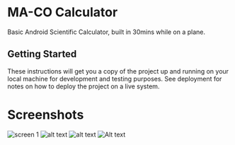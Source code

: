 # MA-CO Calculator
Basic Android Scientific Calculator, built in 30mins while on a plane.

## Getting Started

These instructions will get you a copy of the project up and running on your local machine for development and testing purposes. See deployment for notes on how to deploy the project on a live system.
# Screenshots
![screen 1](https://imge.to/i/gV5lR)
![alt text](https://ibb.co/F669g13)
![alt text](https://drive.google.com/file/d/1NrUsSZ7ytB1qUOEQ2mhiyQBltR3tQ2Gn/view?usp=sharing)
![Alt text](https://imge.to/i/gV5lR "Title")

